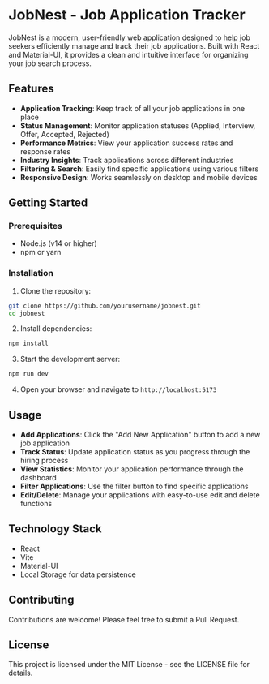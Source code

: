 # JobNest - Job Application Tracker

JobNest is a modern, user-friendly web application designed to help job seekers efficiently manage and track their job applications. Built with React and Material-UI, it provides a clean and intuitive interface for organizing your job search process.

## Features

- **Application Tracking**: Keep track of all your job applications in one place
- **Status Management**: Monitor application statuses (Applied, Interview, Offer, Accepted, Rejected)
- **Performance Metrics**: View your application success rates and response rates
- **Industry Insights**: Track applications across different industries
- **Filtering & Search**: Easily find specific applications using various filters
- **Responsive Design**: Works seamlessly on desktop and mobile devices

## Getting Started

### Prerequisites

- Node.js (v14 or higher)
- npm or yarn

### Installation

1. Clone the repository:

```bash
git clone https://github.com/yourusername/jobnest.git
cd jobnest
```

2. Install dependencies:

```bash
npm install
```

3. Start the development server:

```bash
npm run dev
```

4. Open your browser and navigate to `http://localhost:5173`

## Usage

- **Add Applications**: Click the "Add New Application" button to add a new job application
- **Track Status**: Update application status as you progress through the hiring process
- **View Statistics**: Monitor your application performance through the dashboard
- **Filter Applications**: Use the filter button to find specific applications
- **Edit/Delete**: Manage your applications with easy-to-use edit and delete functions

## Technology Stack

- React
- Vite
- Material-UI
- Local Storage for data persistence

## Contributing

Contributions are welcome! Please feel free to submit a Pull Request.

## License

This project is licensed under the MIT License - see the LICENSE file for details.
